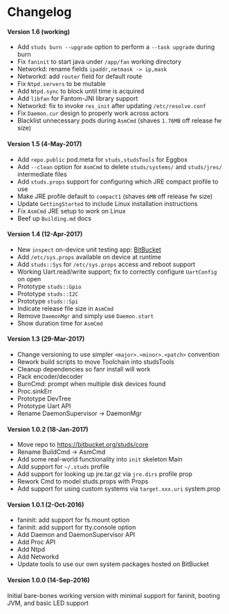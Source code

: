 # Changelog

#### Version 1.6 (working)
- Add `studs burn --upgrade` option to perform a `--task upgrade` during burn
- Fix `faninit` to start java under `/app/fan` working directory
- Networkd: rename fields `ipaddr,netmask -> ip,mask`
- Networkd: add `router` field for default route
- Fix `Ntpd.servers` to be mutable
- Add `Ntpd.sync` to block until time is acquired
- Add `libfan` for Fantom-JNI library support
- Networkd: fix to invoke `res_init` after updating `/etc/resolve.conf`
- Fix `Daemon.cur` design to properly work across actors
- Blacklist unnecessary pods during `AsmCmd` (shaves `1.76MB` off release fw size)

#### Version 1.5 (4-May-2017)
- Add `repo.public` pod.meta for `studs,studsTools` for Eggbox
- Add `--clean` option for `AsmCmd` to delete `studs/systems/` and `studs/jres/` intermediate files
- Add `studs.props` support for configuring which JRE compact profile to use
- Make JRE profile default to `compact1` (shaves `6MB` off release fw size)
- Update `GettingStarted` to include Linux installation instructions
- Fix `AsmCmd` JRE setup to work on Linux
- Beef up `Building.md` docs

#### Version 1.4 (12-Apr-2017)
- New `inspect` on-device unit testing app: [BitBucket](https://bitbucket.org/studs/inspect)
- Add `/etc/sys.props` available on device at runtime
- Add `studs::Sys` for `/etc/sys.props` access and reboot support
- Working Uart.read/write support; fix to correctly configure `UartConfig` on open
- Prototype `studs::Gpio`
- Prototype `studs::I2C`
- Prototype `studs::Spi`
- Indicate release file size in `AsmCmd`
- Remove `DaemonMgr` and simply use `Daemon.start`
- Show duration time for `AsmCmd`

#### Version 1.3 (29-Mar-2017)
- Change versioning to use simpler `<major>.<minor>.<patch>` convention
- Rework build scripts to move Toolchain into studsTools
- Cleanup dependencies so fanr install will work
- Pack encoder/decoder
- BurnCmd: prompt when multiple disk devices found
- Proc.sinkErr
- Prototype DevTree
- Prototype Uart API
- Rename DaemonSupervisor -> DaemonMgr

#### Version 1.0.2 (18-Jan-2017)
- Move repo to https://bitbucket.org/studs/core
- Rename BuildCmd -> AsmCmd
- Add some real-world functionality into `init` skeleton Main
- Add support for `~/.studs` profile
- Add support for looking up jre.tar.gz via `jre.dirs` profile prop
- Rework Cmd to model studs.props with Props
- Add support for using custom systems via `target.xxx.uri` system.prop

#### Version 1.0.1 (2-Oct-2016)
- faninit: add support for fs.mount option
- faninit: add support for tty.console option
- Add Daemon and DaemonSupervisor API
- Add Proc API
- Add Ntpd
- Add Networkd
- Update tools to use our own system packages hosted on BitBucket

#### Version 1.0.0 (14-Sep-2016)
Initial bare-bones working version with minimal support
for faninit, booting JVM, and basic LED support